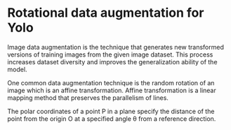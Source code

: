 # Rotational data augmentation for Yolo

Image data augmentation is the technique that generates new transformed versions of training images from the given image dataset. This process increases dataset diversity and improves the generalization ability of the model.

One common data augmentation technique is the random rotation of an image which is an affine transformation. Affine transformation is a linear mapping method that preserves the parallelism of lines. 

The polar coordinates of a point P in a plane specify the distance of the point from the origin O at a specified angle θ from a reference direction. 
